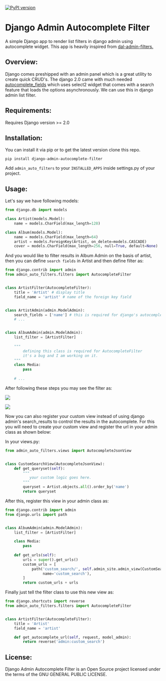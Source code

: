 [![PyPI version](https://badge.fury.io/py/django-admin-autocomplete-filter.svg)](https://badge.fury.io/py/django-admin-autocomplete-filter)

Django Admin Autocomplete Filter
================================
A simple Django app to render list filters in django admin using autocomplete widget. This app is heavily inspired from [dal-admin-filters.](https://github.com/shamanu4/dal_admin_filters)

Overview:
---------

Django comes preshipped with an admin panel which is a great utility to create quick CRUD's.
The django 2.0 came with much needed [autocomplete_fields](https://docs.djangoproject.com/en/2.1/ref/contrib/admin/#django.contrib.admin.ModelAdmin.autocomplete_fields "autocomplete_fields") which uses select2 widget that comes with a search feature that loads the options asynchronously.
We can use this in django admin list filter.

    

Requirements:
-----------
Requires Django version >= 2.0

Installation:
------------
You can install it via pip or to get the latest version clone this repo.

```shell script
pip install django-admin-autocomplete-filter
```

Add `admin_auto_filters` to your `INSTALLED_APPS` inside settings.py of your project.

Usage:
-----
Let's say we have following models:
```python
from django.db import models

class Artist(models.Model):
    name = models.CharField(max_length=128)

class Album(models.Model):
    name = models.CharField(max_length=64)
    artist = models.ForeignKey(Artist, on_delete=models.CASCADE)
    cover = models.CharField(max_length=256, null=True, default=None)
```
And you would like to filter results in Album Admin on the basis of artist, then you can define `search fields` in Artist and then define filter as:

```python
from django.contrib import admin
from admin_auto_filters.filters import AutocompleteFilter


class ArtistFilter(AutocompleteFilter):
    title = 'Artist' # display title
    field_name = 'artist' # name of the foreign key field


class ArtistAdmin(admin.ModelAdmin):
    search_fields = ['name'] # this is required for django's autocomplete functionality
    # ...


class AlbumAdmin(admin.ModelAdmin):
    list_filter = [ArtistFilter]
    
    """
        defining this class is required for AutocompleteFilter
        it's a bug and I am working on it.
    """
    class Media:
        pass
    
    # ...
```

After following these steps you may see the filter as:

![](https://raw.githubusercontent.com/farhan0581/django-admin-autocomplete-filter/master/admin_auto_filters/media/screenshot1.png)

![](https://raw.githubusercontent.com/farhan0581/django-admin-autocomplete-filter/master/admin_auto_filters/media/screenshot2.png)


Now you can also register your custom view instead of using django admin's search_results to control the results in the autocomplete. For this you will need to create your custom view and register the url in your admin class as shown below:

In your views.py:

```python
from admin_auto_filters.views import AutocompleteJsonView


class CustomSearchView(AutocompleteJsonView):
    def get_queryset(self):
        """
           your custom logic goes here.
        """
        queryset = Artist.objects.all().order_by('name')
        return queryset
```

After this, register this view in your admin class as:

```python
from django.contrib import admin
from django.urls import path


class AlbumAdmin(admin.ModelAdmin):
    list_filter = [ArtistFilter]

    class Media:
        pass
    
    def get_urls(self):
        urls = super().get_urls()
        custom_urls = [
            path('custom_search/', self.admin_site.admin_view(CustomSearchView.as_view(model_admin=self)),
                 name='custom_search'),
        ]
        return custom_urls + urls
```

Finally just tell the filter class to use this new view as:

```python
from django.shortcuts import reverse
from admin_auto_filters.filters import AutocompleteFilter


class ArtistFilter(AutocompleteFilter):
    title = 'Artist'
    field_name = 'artist'

    def get_autocomplete_url(self, request, model_admin):
        return reverse('admin:custom_search')
```

License:
--------
Django Admin Autocomplete Filter is an Open Source project licensed under the terms of the GNU GENERAL PUBLIC LICENSE.

